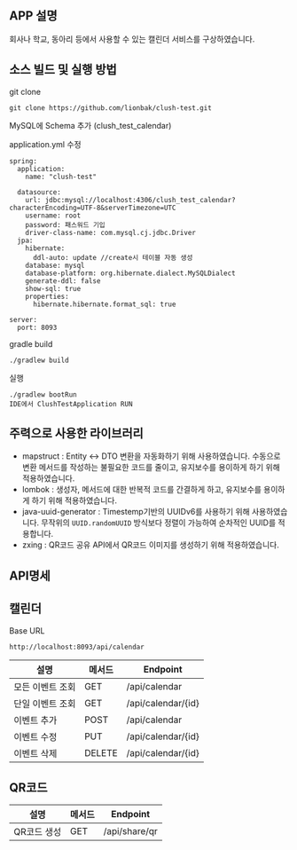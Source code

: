 ## APP 설명
회사나 학교, 동아리 등에서 사용할 수 있는 캘린더 서비스를 구상하였습니다.

## 소스 빌드 및 실행 방법
git clone
```
git clone https://github.com/lionbak/clush-test.git
```
MySQL에 Schema 추가 (clush_test_calendar)

application.yml 수정
```
spring:
  application:
    name: "clush-test"

  datasource:
    url: jdbc:mysql://localhost:4306/clush_test_calendar?characterEncoding=UTF-8&serverTimezone=UTC
    username: root
    password: 패스워드 기입
    driver-class-name: com.mysql.cj.jdbc.Driver
  jpa:
    hibernate:
      ddl-auto: update //create시 테이블 자동 생성
    database: mysql
    database-platform: org.hibernate.dialect.MySQLDialect
    generate-ddl: false
    show-sql: true
    properties:
      hibernate.hibernate.format_sql: true

server:
  port: 8093
```
gradle build
```
./gradlew build
```
실행
```
./gradlew bootRun
IDE에서 ClushTestApplication RUN
```


## 주력으로 사용한 라이브러리
- mapstruct : Entity ↔ DTO 변환을 자동화하기 위해 사용하였습니다. 수동으로 변환 메서드를 작성하는 불필요한 코드를 줄이고, 유지보수를 용이하게 하기 위해 적용하였습니다.
- lombok : 생성자, 메서드에 대한 반복적 코드를 간결하게 하고, 유지보수를 용이하게 하기 위해 적용하였습니다.
- java-uuid-generator : Timestemp기반의 UUIDv6를 사용하기 위해 사용하였습니다. 무작위의 `UUID.randomUUID` 방식보다 정렬이 가능하여 순차적인 UUID를 적용합니다.
- zxing : QR코드 공유 API에서 QR코드 이미지를 생성하기 위해 적용하였습니다.

## API명세
## 캘린더
Base URL
```
http://localhost:8093/api/calendar
```
| 설명 | 메서드 | Endpoint |
| --- | --- | --- |
| 모든 이벤트 조회 | GET | /api/calendar | 
| 단일 이벤트 조회 | GET | /api/calendar/{id} |
| 이벤트 추가 | POST | /api/calendar |
| 이벤트 수정 | PUT | /api/calendar/{id} |
| 이벤트 삭제 | DELETE | /api/calendar/{id} |

## QR코드
| 설명 | 메서드 | Endpoint |
| --- | --- | --- |
| QR코드 생성 | GET | /api/share/qr |
